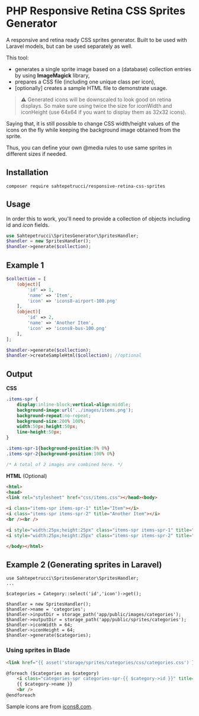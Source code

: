 # PHP Responsive Retina CSS Sprites Generator

A responsive and retina ready CSS sprites generator. Built to be used with Laravel models, but can be used separately as well.

This tool:
- generates a single sprite image based on a (database) collection entries by using **ImageMagick** library, 
- prepares a CSS file (including one unique class per icon),
- [optionally] creates a sample HTML file to demonstrate usage. 

> :warning: Generated icons will be downscaled to look good on retina displays. So make sure using twice the size for iconWidth and iconHeight (use 64x64 if you want to display them as 32x32 icons). 

Saying that, it is still possible to change CSS width/height values of the icons on the fly while keeping the background image obtained from the sprite. 

Thus, you can define your own @media rules to use same sprites in different sizes if needed.

## Installation
```
composer require sahtepetrucci/responsive-retina-css-sprites
```

## Usage
In order this to work, you'll need to provide a collection of objects including id and *icon* fields.

```php
use Sahtepetrucci\SpritesGenerator\SpritesHandler;
$handler = new SpritesHandler();
$handler->generate($collection);
```

## Example 1

```php
$collection = [
    (object)[
        'id' => 1,
        'name' => 'Item',
        'icon' => 'icons8-airport-100.png'
    ],
    (object)[
        'id' => 2,
        'name' => 'Another Item',
        'icon' => 'icons8-bus-100.png'
    ],
];

$handler->generate($collection);
$handler->createSampleHtml($collection); //optional
```

## Output

**CSS**

```css
.items-spr {
	display:inline-block;vertical-align:middle;
	background-image:url('../images/items.png');
	background-repeat:no-repeat;
	background-size:200% 100%;
	width:50px;height:50px;
	line-height:50px;
}

.items-spr-1{background-position:0% 0%}
.items-spr-2{background-position:100% 0%}

/* A total of 2 images are combined here. */
```

**HTML** (Optional)

```html
<html>
<head>
<link rel="stylesheet" href="css/items.css"></head><body>

<i class="items-spr items-spr-1" title="Item"></i>
<i class="items-spr items-spr-2" title="Another Item"></i>
<br /><br />

<i style="width:25px;height:25px" class="items-spr items-spr-1" title="Item"></i>
<i style="width:25px;height:25px" class="items-spr items-spr-2" title="Another Item"></i>

</body></html>
```


## Example 2 (Generating sprites in Laravel)
```
use Sahtepetrucci\SpritesGenerator\SpritesHandler;
...

$categories = Category::select('id','icon')->get();

$handler = new SpritesHandler();
$handler->name = 'categories';
$handler->inputDir = storage_path('app/public/images/categories');
$handler->outputDir = storage_path('app/public/sprites/categories');
$handler->iconWidth = 64;
$handler->iconHeight = 64;
$handler->generate($categories);
```

### Using sprites in Blade
```html
<link href="{{ asset('storage/sprites/categories/css/categories.css') }}" rel="stylesheet">

@foreach ($categories as $category)
    <i class="categories-spr categories-spr-{{ $category->id }}" title="{{ $category->name }}"></i> 
    {{ $category->name }}
    <br />
@endforeach
```


Sample icons are from [icons8.com](https://icons8.com).
